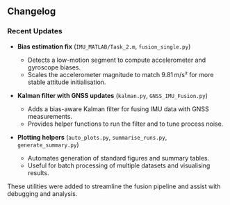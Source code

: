 ## Changelog

### Recent Updates

- **Bias estimation fix** (`IMU_MATLAB/Task_2.m`, `fusion_single.py`)
  - Detects a low-motion segment to compute accelerometer and gyroscope biases.
  - Scales the accelerometer magnitude to match 9.81 m/s² for more stable attitude initialisation.

- **Kalman filter with GNSS updates** (`kalman.py`, `GNSS_IMU_Fusion.py`)
  - Adds a bias-aware Kalman filter for fusing IMU data with GNSS measurements.
  - Provides helper functions to run the filter and to tune process noise.

- **Plotting helpers** (`auto_plots.py`, `summarise_runs.py`, `generate_summary.py`)
  - Automates generation of standard figures and summary tables.
  - Useful for batch processing of multiple datasets and visualising results.

These utilities were added to streamline the fusion pipeline and assist with
debugging and analysis.
